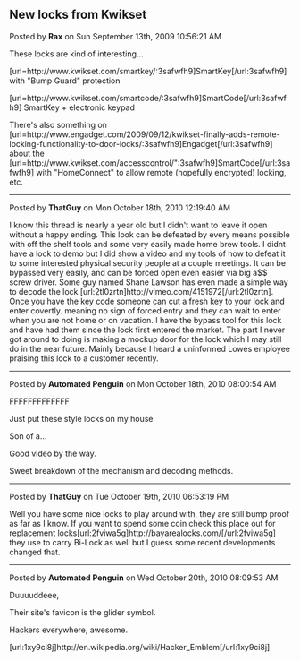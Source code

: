 ## New locks from Kwikset
Posted by **Rax** on Sun September 13th, 2009 10:56:21 AM

These locks are kind of interesting...

[url=http&#58;//www&#46;kwikset&#46;com/smartkey/:3safwfh9]SmartKey[/url:3safwfh9] with &quot;Bump Guard&quot; protection 

[url=http&#58;//www&#46;kwikset&#46;com/smartcode/:3safwfh9]SmartCode[/url:3safwfh9] SmartKey + electronic keypad

There's also something on [url=http&#58;//www&#46;engadget&#46;com/2009/09/12/kwikset-finally-adds-remote-locking-functionality-to-door-locks/:3safwfh9]Engadget[/url:3safwfh9]  about the [url=http&#58;//www&#46;kwikset&#46;com/accesscontrol/&quot;:3safwfh9]SmartCode[/url:3safwfh9] with &quot;HomeConnect&quot; to allow remote (hopefully encrypted) locking, etc.

--------------------------------------------------------------------------------

Posted by **ThatGuy** on Mon October 18th, 2010 12:19:40 AM

I know this thread is nearly a year old but I didn't want to leave it open without a happy ending. This look can be defeated by every means possible with off the shelf tools and some very easily made home brew tools. I didnt have a lock to demo but I did show a video and my tools of how to defeat it to some interested physical security people at a couple meetings. It can be bypassed very easily, and can be forced open even easier via big a$$ screw driver. Some guy named Shane Lawson has even made a simple way to decode the lock [url:2tl0zrtn]http&#58;//vimeo&#46;com/4151972[/url:2tl0zrtn]. Once you have the key code someone can cut a fresh key to your lock and enter covertly. meaning no sign of forced entry and they can wait to enter when you are not home or on vacation. I have the bypass tool for this lock and have had them since the lock first entered the market. The part I never got around to doing is making a mockup door for the lock which I may still do in the near future. Mainly because I heard a uninformed Lowes employee praising this lock to a customer recently.

--------------------------------------------------------------------------------

Posted by **Automated Penguin** on Mon October 18th, 2010 08:00:54 AM

FFFFFFFFFFFFF

Just put these style locks on my house

Son of a...

Good video by the way.

Sweet breakdown of the mechanism and decoding methods.

--------------------------------------------------------------------------------

Posted by **ThatGuy** on Tue October 19th, 2010 06:53:19 PM

Well  you have some nice locks to play around with, they are still bump proof as far as I know. If you want to spend some coin check this place out for replacement locks[url:2fviwa5g]http&#58;//bayarealocks&#46;com/[/url:2fviwa5g] they use to carry Bi-Lock as well but I guess some recent developments changed that.

--------------------------------------------------------------------------------

Posted by **Automated Penguin** on Wed October 20th, 2010 08:09:53 AM

Duuuuddeee,

Their site's favicon is the glider symbol.

Hackers everywhere, awesome.

[url:1xy9ci8j]http&#58;//en&#46;wikipedia&#46;org/wiki/Hacker_Emblem[/url:1xy9ci8j]
